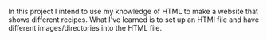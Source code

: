 In this project I intend to use my knowledge of HTML to make a website 
that shows different recipes. What I've learned is to set up an HTMl
file and have different images/directories into the HTML file.

